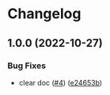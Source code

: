 # Changelog

## 1.0.0 (2022-10-27)


### Bug Fixes

* clear doc ([#4](https://github.com/teabot/benchmark/issues/4)) ([e24653b](https://github.com/teabot/benchmark/commit/e24653ba4c1a6d08f0c4c2781f019529dd1071fe))
